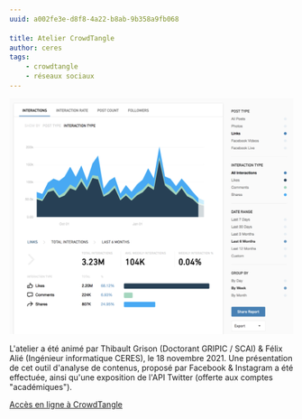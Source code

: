 ```yaml
---
uuid: a002fe3e-d8f8-4a22-b8ab-9b358a9fb068

title: Atelier CrowdTangle
author: ceres
tags:
    - crowdtangle
    - réseaux sociaux
---
```


![](crowdtangle.png)

L'atelier a été animé par Thibault Grison (Doctorant GRIPIC / SCAI) & Félix Alié (Ingénieur informatique CERES), le 18 novembre 2021. Une présentation de cet outil d'analyse de contenus, proposé par Facebook & Instagram a été effectuée, ainsi qu'une exposition de l'API Twitter (offerte aux comptes "académiques").

[Accès en ligne à CrowdTangle](https://www.crowdtangle.com/)
